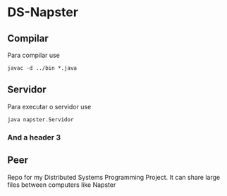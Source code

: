 # DS-Napster

## Compilar

Para compilar use

    javac -d ../bin *.java

## Servidor

Para executar o servidor use

    java napster.Servidor

### And a header 3

## Peer

Repo for my Distributed Systems Programming Project. It can share large files between computers like Napster
